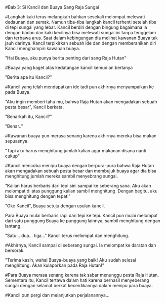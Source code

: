 #Bab 3: Si Kancil dan Buaya Sang Raja Sungai

#Langkah kaki terus melangkah bahkan sesekali melompat melewati dedaunan dan semak. Namun tiba-tiba langkah kancil terhenti setelah tiba di tepi sungai yang lebar. Kancil berdiri dengan bingung bagaimana ia dengan badan dan kaki kecilnya bisa melewati sungai ini tanpa tenggelam dan terbawa arus. Saat dalam kebingungan dia melihat kawanan Buaya tak jauh darinya. Kancil terpikirkan sebuah ide dan dengan memberanikan diri Kancil menghampiri kawanan buaya.

"Hai Buaya, aku punya berita penting dari sang Raja Hutan"

#Buaya yang kaget atas kedatangan kancil kemudian bertanya

"Berita apa itu Kancil?"

#Kancil yang telah mendapatkan ide tadi pun akhirnya menyampaikan ke pada Buaya.

"Aku ingin memberi tahu mu, bahwa Raja Hutan akan mengadakan sebuah pesta besar", Kancil berkata.

"Benarkah itu, Kancil?"

"Benar.."

#Kawanan buaya pun merasa senang karena akhirnya mereka bisa makan sepuasnya.

"Tapi aku harus menghitung jumlah kalian agar makanan disana nanti cukup"

#Kancil mencoba menipu buaya dengan berpura-pura bahwa Raja Hutan akan mengadakan sebuah pesta besar dan membujuk buaya agar dia bisa menghitung jumlah mereka sambil menyebrang sungai.

"Kalian harus berbaris dari tepi sini sampai ke seberang sana. Aku akan melompat di atas punggung kalian sambil menghitung. Dengan begitu, aku bisa menghitung dengan tepat!"

"Oke Kancil", Buaya setuju dengan usulan kancil.

Para Buaya mulai berbaris rapi dari tepi ke tepi. Kancil pun mulai melompat dari satu punggung Buaya ke punggung lainnya, sambil menghitung dengan lantang.

"Satu... dua... tiga..." Kancil terus melompat dan menghitung.

#Akhirnya, Kancil sampai di seberang sungai. Ia melompat ke daratan dan bersorak.

"Terima kasih, wahai Buaya-buaya yang baik! Aku sudah selesai menghitung. Akan kulaporkan pada Raja Hutan!"

#Para Buaya merasa senang karena tak sabar menunggu pesta Raja Hutan. Sementara itu, Kancil tertawa dalam hati karena berhasil menyeberang sungai dengan selamat berkat kecerdikannya dalam menipu para buaya.

#Kancil pun pergi dan melanjutkan perjalanannya...